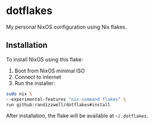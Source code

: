 # dotflakes

My personal NixOS configuration using Nix flakes.

## Installation

To install NixOS using this flake:

1. Boot from NixOS minimal ISO
2. Connect to internet
3. Run the installer:

```bash
sudo nix \
--experimental-features "nix-command flakes" \
run github:randizzwell/dotflakes#install
```

After installation, the flake will be available at `~/.dotflakes`.
